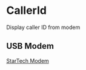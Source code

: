 # CallerId
Display caller ID from modem

## USB Modem
[StarTech Modem](https://www.startech.com/en-us/networking-io/usb56kemh2)
